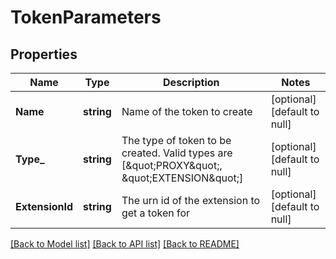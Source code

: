 # TokenParameters

## Properties
Name | Type | Description | Notes
------------ | ------------- | ------------- | -------------
**Name** | **string** | Name of the token to create | [optional] [default to null]
**Type_** | **string** | The type of token to be created. Valid types are [\&quot;PROXY\&quot;, \&quot;EXTENSION\&quot;] | [optional] [default to null]
**ExtensionId** | **string** | The urn id of the extension to get a token for | [optional] [default to null]

[[Back to Model list]](../README.md#documentation-for-models) [[Back to API list]](../README.md#documentation-for-api-endpoints) [[Back to README]](../README.md)


